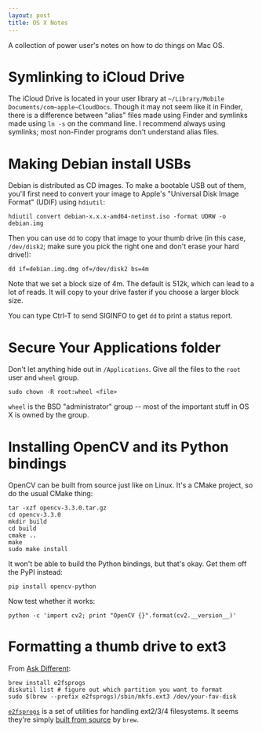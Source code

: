```yaml
---
layout: post
title: OS X Notes
---
```


A collection of power user's notes on how to do things on Mac OS.

# Symlinking to iCloud Drive

The iCloud Drive is located in your user library at `~/Library/Mobile
Documents/com~apple~CloudDocs`.  Though it may not seem like it in Finder,
there is a difference between "alias" files made using Finder and symlinks made
using `ln -s` on the command line. I recommend always using symlinks; most
non-Finder programs don't understand alias files.

# Making Debian install USBs

Debian is distributed as CD images. To make a bootable USB out of them, you'll
first need to convert your image to Apple's "Universal Disk Image Format"
(UDIF) using `hdiutil`:

	hdiutil convert debian-x.x.x-amd64-netinst.iso -format UDRW -o debian.img

Then you can use `dd` to copy that image to your thumb drive (in this case,
`/dev/disk2`; make sure you pick the right one and don't erase your hard
drive!):

	dd if=debian.img.dmg of=/dev/disk2 bs=4m

Note that we set a block size of 4m. The default is 512k, which can lead to a
lot of reads. It will copy to your drive faster if you choose a larger block
size.

You can type Ctrl-T to send SIGINFO to get `dd` to print a status report.

# Secure Your Applications folder

Don't let anything hide out in `/Applications`. Give all the files to the
`root` user and `wheel` group.

	sudo chown -R root:wheel <file>

`wheel` is the BSD "administrator" group -- most of the important stuff in OS X
is owned by the group.

# Installing OpenCV and its Python bindings

OpenCV can be built from source just like on Linux. It's a CMake project, so do
the usual CMake thing:

	tar -xzf opencv-3.3.0.tar.gz
	cd opencv-3.3.0
	mkdir build
	cd build
	cmake ..
	make
	sudo make install

It won't be able to build the Python bindings, but that's okay. Get them off
the PyPI instead:

	pip install opencv-python

Now test whether it works:

	python -c 'import cv2; print "OpenCV {}".format(cv2.__version__)'

# Formatting a thumb drive to ext3

From [Ask Different](https://apple.stackexchange.com/a/234316):

	brew install e2fsprogs
	diskutil list # figure out which partition you want to format
	sudo $(brew --prefix e2fsprogs)/sbin/mkfs.ext3 /dev/your-fav-disk

[`e2fsprogs`](https://en.wikipedia.org/wiki/E2fsprogs) is a set of utilities
for handling ext2/3/4 filesystems. It seems they're simply [built from
source](https://github.com/Homebrew/homebrew-core/blob/master/Formula/e2fsprogs.rb)
by `brew`.
